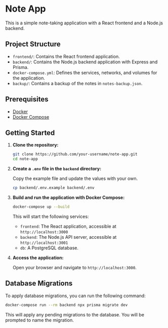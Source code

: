 # Note App

This is a simple note-taking application with a React frontend and a Node.js backend.

## Project Structure

- `frontend/`: Contains the React frontend application.
- `backend/`: Contains the Node.js backend application with Express and Prisma.
- `docker-compose.yml`: Defines the services, networks, and volumes for the application.
- `backup/`: Contains a backup of the notes in `notes-backup.json`.

## Prerequisites

- [Docker](https://docs.docker.com/get-docker/)
- [Docker Compose](https://docs.docker.com/compose/install/)

## Getting Started

1. **Clone the repository:**

   ```bash
   git clone https://github.com/your-username/note-app.git
   cd note-app
   ```

2. **Create a `.env` file in the `backend` directory:**

   Copy the example file and update the values with your own.

   ```bash
   cp backend/.env.example backend/.env
   ```

3. **Build and run the application with Docker Compose:**

   ```bash
   docker-compose up --build
   ```

   This will start the following services:
   - `frontend`: The React application, accessible at `http://localhost:3000`
   - `backend`: The Node.js API server, accessible at `http://localhost:3001`
   - `db`: A PostgreSQL database.

4. **Access the application:**

   Open your browser and navigate to `http://localhost:3000`.

## Database Migrations

To apply database migrations, you can run the following command:

```bash
docker-compose run --rm backend npx prisma migrate dev
```

This will apply any pending migrations to the database. You will be prompted to name the migration.
